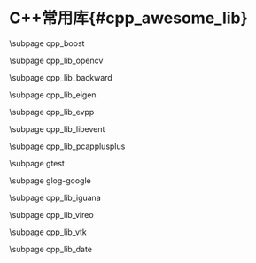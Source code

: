C++常用库{#cpp_awesome_lib}
========================

\subpage cpp_boost

\subpage cpp_lib_opencv

\subpage cpp_lib_backward

\subpage cpp_lib_eigen

\subpage cpp_lib_evpp

\subpage cpp_lib_libevent

\subpage cpp_lib_pcapplusplus

\subpage gtest

\subpage glog-google

\subpage cpp_lib_iguana

\subpage cpp_lib_vireo

\subpage cpp_lib_vtk

\subpage cpp_lib_date